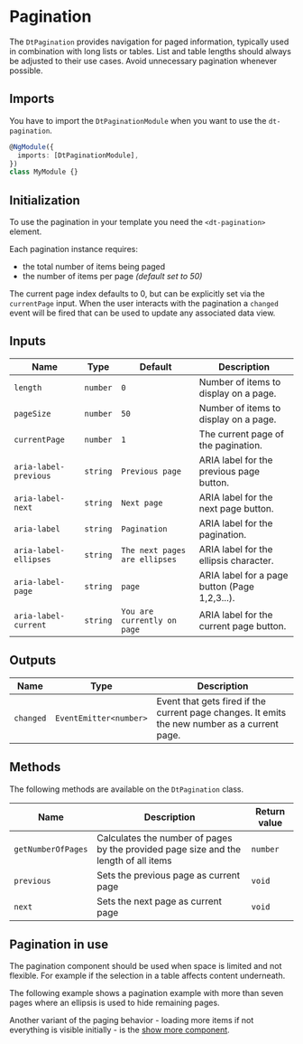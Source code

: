 # Pagination

The `DtPagination` provides navigation for paged information, typically used in
combination with long lists or tables. List and table lengths should always be
adjusted to their use cases. Avoid unnecessary pagination whenever possible.

<ba-live-example name="DtExamplePaginationDefault"></ba-live-example>

## Imports

You have to import the `DtPaginationModule` when you want to use the
`dt-pagination`.

```typescript
@NgModule({
  imports: [DtPaginationModule],
})
class MyModule {}
```

## Initialization

To use the pagination in your template you need the `<dt-pagination>` element.

Each pagination instance requires:

- the total number of items being paged
- the number of items per page _(default set to 50)_

The current page index defaults to 0, but can be explicitly set via the
`currentPage` input. When the user interacts with the pagination a `changed`
event will be fired that can be used to update any associated data view.

## Inputs

| Name                  | Type     | Default                       | Description                                   |
| --------------------- | -------- | ----------------------------- | --------------------------------------------- |
| `length`              | `number` | `0`                           | Number of items to display on a page.         |
| `pageSize`            | `number` | `50`                          | Number of items to display on a page.         |
| `currentPage`         | `number` | `1`                           | The current page of the pagination.           |
| `aria-label-previous` | `string` | `Previous page`               | ARIA label for the previous page button.      |
| `aria-label-next`     | `string` | `Next page`                   | ARIA label for the next page button.          |
| `aria-label`          | `string` | `Pagination`                  | ARIA label for the pagination.                |
| `aria-label-ellipses` | `string` | `The next pages are ellipses` | ARIA label for the ellipsis character.        |
| `aria-label-page`     | `string` | `page`                        | ARIA label for a page button (Page 1,2,3...). |
| `aria-label-current`  | `string` | `You are currently on page`   | ARIA label for the current page button.       |

## Outputs

| Name      | Type                   | Description                                                                                   |
| --------- | ---------------------- | --------------------------------------------------------------------------------------------- |
| `changed` | `EventEmitter<number>` | Event that gets fired if the current page changes. It emits the new number as a current page. |

## Methods

The following methods are available on the `DtPagination` class.

| Name               | Description                                                                          | Return value |
| ------------------ | ------------------------------------------------------------------------------------ | ------------ |
| `getNumberOfPages` | Calculates the number of pages by the provided page size and the length of all items | `number`     |
| `previous`         | Sets the previous page as current page                                               | `void`       |
| `next`             | Sets the next page as current page                                                   | `void`       |

## Pagination in use

The pagination component should be used when space is limited and not flexible.
For example if the selection in a table affects content underneath.

<ba-live-example name="DtExamplePaginationDynamicTable"></ba-live-example>

The following example shows a pagination example with more than seven pages
where an ellipsis is used to hide remaining pages.

<ba-live-example name="DtExamplePaginationMany"></ba-live-example>

Another variant of the paging behavior - loading more items if not everything is
visible initially - is the [show more component](/components/show-more).

